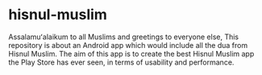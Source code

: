 # hisnul-muslim
Assalamuʻalaikum to all Muslims and greetings to everyone else,  This repository is about an Android app which would include all the dua from Hisnul Muslim. The aim of this app is to create the best Hisnul Muslim app the Play Store has ever seen, in terms of usability and performance.
